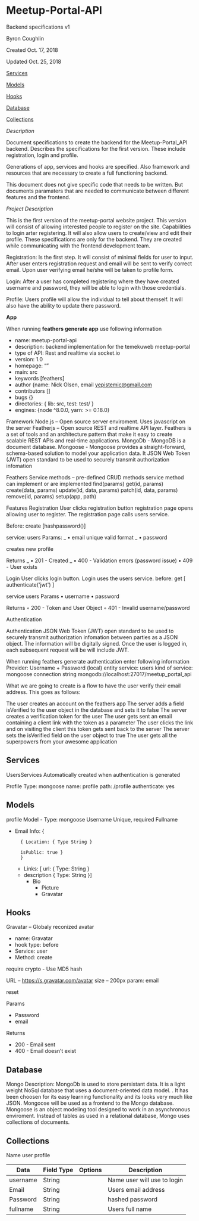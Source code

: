 # Meetup-Portal-API

Backend specifications v1

Byron Coughlin

Created Oct. 17, 2018

Updated Oct. 25, 2018

[Services](##Services)

[Models](##Models##)

[Hooks](##Hooks##)

[Database](##Database##)

[Collections](##Collections##)

_Description_

Document specifications to create the backend for the Meetup-Portal_API backend. Describes the specifications for the first version. These include registration, login and profile.

Generations of app, services and hooks are specified. Also framework and resources that are necessary to create a full functioning backend.

This document does not give specific code that needs to be written. But documents paramaters that are needed to communicate between different features and the frontend.

_Project Description_

This is the first version of the meetup-portal website project. This version will consist of allowing interested people to register on the site. Capabilities to login arter registering. It will also allow users to create/view and edit their profile. These specifications are only for the backend. They are created while communicating with the frontend development team.

Registration: Is the first step. It will consist of minimal fields for user to input. After user enters registration request and email will be sent to verify correct email. Upon user verifying email he/she will be taken to profile form.

Login: After a user has completed registering where they have created username and password, they will be able to login with those credentials.

Profile: Users profile will allow the individual to tell about themself. It will also have the ability to update there password.

**App**

When running **feathers generate app** use following information

- name: meetup-portal-api
- description: backend implementation for the temekuweb meetup-portal
- type of API: Rest and realtime via socket.io
- version: 1.0
- homepage: “”
- main: src
- keywords [feathers]
- author {name: Nick Olsen, email <yepistemic@gmail.com>
- contributors []
- bugs {}
- directories: { lib: src, test: test/ }
- engines: {node ^8.0.0, yarn: >= 0.18.0}

Framework
Node.js – Open source server enviroment. Uses javascript on the server
Featherjs – Open source REST and realtime API layer. Feathers is a set of tools and an architecture pattern that make it easy to create scalable REST APIs and real-time applications.
MongoDb - MongoDB is a document database.
Mongoose - Mongoose provides a straight-forward, schema-based solution to model your application data. It
JSON Web Token (JWT) open standard to be used to securely transmit authorization infomation

Feathers
Service methods – pre-defined CRUD methods service method can implement or are implemented
find(params)
get(id, params)
create(data, params)
update(id, data, params)
patch(id, data, params)
remove(id, params)
setup(app, path)

Features
Registration
User clicks registration button registration page opens allowing user to register. The registration page calls users service.

Before:
create [hashpassword()]

service: users
Params:
_ • email unique valid format
_ • password

creates new profile

Returns
_ • 201 - Created
_ • 400 - Validation errors (password issue)
• 409 - User exists

Login
User clicks login button. Login uses the users service. before: get [ authenticate('jwt') ]

service users
Params
• username
• password

Returns
◦ 200 - Token and User Object
◦ 401 - Invalid username/password

Authentication

Authentication
JSON Web Token (JWT) open standard to be used to securely transmit authorization infomation between parties as a JSON object. The information will be digitally signed. Once the user is logged in, each subsequent request will be will include JWT.

When running feathers generate authentication enter following information
Provider: Username + Password (local)
entity service: users
kind of service: mongoose
connection string mongodb://localhost:27017/meetup_portal_api

What we are going to create is a flow to have the user verify their email address. This goes as follows:

The user creates an account on the feathers app
The server adds a field isVerified to the user object in the database and sets it to false
The server creates a verification token for the user
The user gets sent an email containing a client link with the token as a parameter
The user clicks the link and on visiting the client this token gets sent back to the server
The server sets the isVerified field on the user object to true
The user gets all the superpowers from your awesome application

## Services
UsersServices
Automatically created when authentication is generated

Profile
Type: mongoose
name: profile
path: /profile
authenticate: yes

## Models
profile
Model -
Type: mongoose
Username Unique, required
Fullname

- Email
  Info: {

        { Location: { Type String }

        isPublic: true }
        }

  - Links: [
    url: { Type: String }
  - description { Type: String }]
    - Bio
      - Picture
      - Gravatar

## Hooks
Gravatar – Globaly reconized avatar

- name: Gravatar
- hook type: before
- Service: user
- Method: create

require crypto - Use MD5 hash

URL – <https://s.gravatar.com/avatar>
size – 200px
param: email

reset

Params

- Password
- email

Returns

- 200 - Email sent
- 400 - Email doesn’t exist

## Database

Mongo
Description: MongoDb is used to store persistant data. It is a light weight NoSql database that uses a document-oriented data model. . It has been choosen for its easy learning functionality and its looks very much like JSON. Mongoose will be used as a frontend to the Mongo database. Mongoose is an object modeling tool designed to work in an asynchronous enviroment. Instead of tables as used in a relational database, Mongo uses collections of documents.

## Collections

Name
user
profile

| Data     | Field Type | Options | Description                 |
| -------- | ---------- | ------- | --------------------------- |
| username | String     |         | Name user will use to login |
| Email    | String     |         | Users email address         |
| Password | String     |         | hashed password             |
| fullname | String     |         | Users full name             |
